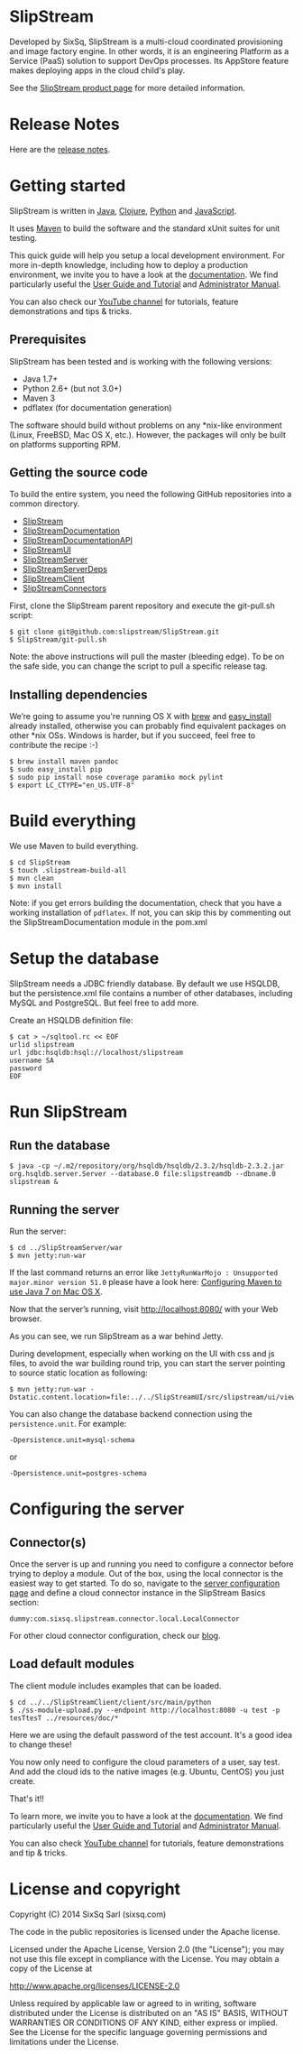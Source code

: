 # SlipStream

Developed by SixSq, SlipStream is a multi-cloud coordinated
provisioning and image factory engine. In other words, it is an
engineering Platform as a Service (PaaS) solution to support
DevOps processes. Its AppStore feature makes deploying apps
in the cloud child's play.

See the [SlipStream product page][ss-product]
for more detailed information.

# Release Notes

Here are the [release notes](/release-notes.md).

# Getting started 

SlipStream is written in [Java], [Clojure], [Python] and [JavaScript].

It uses [Maven] to build the software and the standard xUnit
suites for unit testing.

[Java]: https://www.java.com
[Clojure]: http://clojure.org
[Python]: https://www.python.org
[JavaScript]: https://developer.mozilla.org/en-US/docs/Web/JavaScript
[Maven]: https://maven.apache.org/

This quick guide will help you setup a local development environment. For
more in-depth knowledge, including how to deploy a production environment,
we invite you to have a look at the
[documentation][ss-docs].
We find particularly useful the [User Guide and Tutorial][ss-tutorial]
and [Administrator Manual][ss-admin].

You can also check our [YouTube channel][ss-youtube] for tutorials, feature demonstrations and tips & tricks.

## Prerequisites

SlipStream has been tested and is working with the following versions:

* Java 1.7+
* Python 2.6+ (but not 3.0+)
* Maven 3
* pdflatex (for documentation generation)

The software should build without problems on any *nix-like
environment (Linux, FreeBSD, Mac OS X, etc.).  However, the packages
will only be built on platforms supporting RPM.


## Getting the source code

To build the entire system, you need the following GitHub repositories
into a common directory.

* [SlipStream](https://github.com/slipstream/SlipStream) 
* [SlipStreamDocumentation](https://github.com/slipstream/SlipStreamDocumentation)
* [SlipStreamDocumentationAPI](https://github.com/slipstream/SlipStreamDocumentationAPI)
* [SlipStreamUI](https://github.com/slipstream/SlipStreamUI)
* [SlipStreamServer](https://github.com/slipstream/SlipStreamServer)
* [SlipStreamServerDeps](https://github.com/slipstream/SlipStreamServerDeps)
* [SlipStreamClient](https://github.com/slipstream/SlipStreamClient)
* [SlipStreamConnectors](https://github.com/slipstream/SlipStreamConnectors)

First, clone the SlipStream parent repository and execute the git-pull.sh
script:
```
$ git clone git@github.com:slipstream/SlipStream.git
$ SlipStream/git-pull.sh
```

Note: the above instructions will pull the master (bleeding edge). To be on the safe
side, you can change the script to pull a specific release tag.

## Installing dependencies

We’re going to assume you're running OS X with [brew] and [easy_install] already installed, otherwise you can probably find equivalent packages on other *nix OSs. Windows is harder, but if you succeed, feel free to contribute the recipe :-)

```
$ brew install maven pandoc
$ sudo easy_install pip
$ sudo pip install nose coverage paramiko mock pylint
$ export LC_CTYPE="en_US.UTF-8"
```

[brew]: http://brew.sh/
[easy_install]: http://python-distribute.org/distribute_setup.py

# Build everything

We use Maven to build everything.

```
$ cd SlipStream
$ touch .slipstream-build-all
$ mvn clean
$ mvn install
```

Note: if you get errors building the documentation, check that you have a working
installation of `pdflatex`.  If not, you can skip this by commenting out the SlipStreamDocumentation
module in the pom.xml

# Setup the database

SlipStream needs a JDBC friendly database. By default we use HSQLDB, but the persistence.xml file
contains a number of other databases, including MySQL and PostgreSQL. But feel free to add more.

Create an HSQLDB definition file:

```
$ cat > ~/sqltool.rc << EOF
urlid slipstream
url jdbc:hsqldb:hsql://localhost/slipstream
username SA
password
EOF
```

# Run SlipStream

## Run the database

```
$ java -cp ~/.m2/repository/org/hsqldb/hsqldb/2.3.2/hsqldb-2.3.2.jar org.hsqldb.server.Server --database.0 file:slipstreamdb --dbname.0 slipstream &
```

## Running the server

Run the server:

```
$ cd ../SlipStreamServer/war
$ mvn jetty:run-war
```

If the last command returns an error like `JettyRunWarMojo : Unsupported major.minor version 51.0` please have a look here: [Configuring Maven to use Java 7 on Mac OS X](http://www.jayway.com/2013/03/08/configuring-maven-to-use-java-7-on-mac-os-x/).

Now that the server’s running, visit
[http://localhost:8080/](http://localhost:8080/) with your Web browser.

As you can see, we run SlipStream as a war behind Jetty.

During development, especially when working on the UI with css and js files,
to avoid the war building round trip, you can start the server pointing to
source static location as following:

```
$ mvn jetty:run-war -Dstatic.content.location=file:../../SlipStreamUI/src/slipstream/ui/views 
```

You can also change the database backend connection using the `persistence.unit`. For
example:

```
-Dpersistence.unit=mysql-schema
```

or

```
-Dpersistence.unit=postgres-schema
```

# Configuring the server

## Connector(s)

Once the server is up and running you need to configure a connector before
trying to deploy a module. Out of the box, using the local connector
is the easiest way to get started. To do so, navigate to the
[server configuration page](http://localhost:8080/configuration) and
define a cloud connector instance in the SlipStream Basics section:

```
dummy:com.sixsq.slipstream.connector.local.LocalConnector
```

For other cloud connector configuration, check our [blog](http://sixsq.com/blog/index.html).

## Load default modules

The client module includes examples that can be loaded.

```
$ cd ../../SlipStreamClient/client/src/main/python
$ ./ss-module-upload.py --endpoint http://localhost:8080 -u test -p tesTtesT ../resources/doc/*
```

Here we are using the default password of the test account. It's a good idea to change
these!

You now only need to configure the cloud parameters of a user, say test. And
add the cloud ids to the native images (e.g. Ubuntu, CentOS) you just create.

That's it!!

To learn more, we invite you to have a look at the
[documentation][ss-docs].
We find particularly useful the [User Guide and Tutorial][ss-tutorial]
and [Administrator Manual][ss-admin].

You can also check [YouTube channel][ss-youtube] for tutorials, feature demonstrations and tip & tricks.


# License and copyright

Copyright (C) 2014 SixSq Sarl (sixsq.com)

The code in the public repositories is licensed under the Apache
license.

Licensed under the Apache License, Version 2.0 (the "License"); you
may not use this file except in compliance with the License.  You may
obtain a copy of the License at

http://www.apache.org/licenses/LICENSE-2.0

Unless required by applicable law or agreed to in writing, software
distributed under the License is distributed on an "AS IS" BASIS,
WITHOUT WARRANTIES OR CONDITIONS OF ANY KIND, either express or
implied.  See the License for the specific language governing
permissions and limitations under the License.

[ss-product]: http://sixsq.com/products/slipstream.html
[ss-docs]: https://slipstream.sixsq.com/documentation
[ss-tutorial]: https://slipstream.sixsq.com/html/tutorial.html
[ss-admin]: https://slipstream.sixsq.com/html/administrator-manual.html
[ss-youtube]: https://www.youtube.com/channel/UCGYw3n7c-QsDtsVH32By1-g
